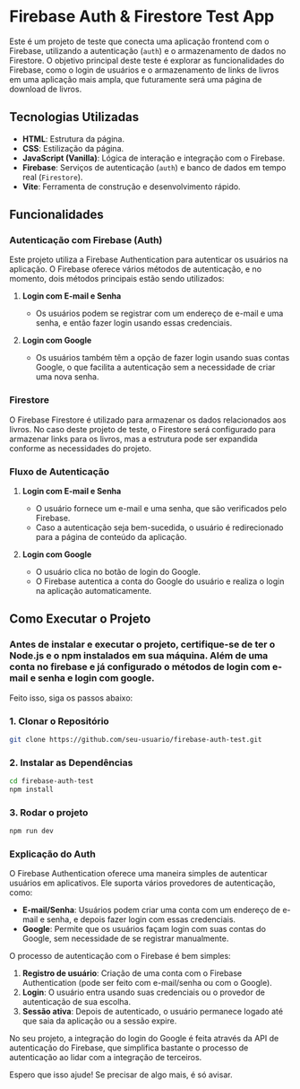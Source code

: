 # Firebase Auth & Firestore Test App

Este é um projeto de teste que conecta uma aplicação frontend com o Firebase, utilizando a autenticação (`auth`) e o armazenamento de dados no Firestore. O objetivo principal deste teste é explorar as funcionalidades do Firebase, como o login de usuários e o armazenamento de links de livros em uma aplicação mais ampla, que futuramente será uma página de download de livros.

## Tecnologias Utilizadas

- **HTML**: Estrutura da página.
- **CSS**: Estilização da página.
- **JavaScript (Vanilla)**: Lógica de interação e integração com o Firebase.
- **Firebase**: Serviços de autenticação (`auth`) e banco de dados em tempo real (`Firestore`).
- **Vite**: Ferramenta de construção e desenvolvimento rápido.

## Funcionalidades

### Autenticação com Firebase (Auth)

Este projeto utiliza a Firebase Authentication para autenticar os usuários na aplicação. O Firebase oferece vários métodos de autenticação, e no momento, dois métodos principais estão sendo utilizados:

1. **Login com E-mail e Senha**
   - Os usuários podem se registrar com um endereço de e-mail e uma senha, e então fazer login usando essas credenciais.
   
2. **Login com Google**
   - Os usuários também têm a opção de fazer login usando suas contas Google, o que facilita a autenticação sem a necessidade de criar uma nova senha.

### Firestore

O Firebase Firestore é utilizado para armazenar os dados relacionados aos livros. No caso deste projeto de teste, o Firestore será configurado para armazenar links para os livros, mas a estrutura pode ser expandida conforme as necessidades do projeto.

### Fluxo de Autenticação

1. **Login com E-mail e Senha**
   - O usuário fornece um e-mail e uma senha, que são verificados pelo Firebase.
   - Caso a autenticação seja bem-sucedida, o usuário é redirecionado para a página de conteúdo da aplicação.

2. **Login com Google**
   - O usuário clica no botão de login do Google.
   - O Firebase autentica a conta do Google do usuário e realiza o login na aplicação automaticamente.
   
## Como Executar o Projeto
### Antes de instalar e executar o projeto, certifique-se de ter o Node.js e o npm instalados em sua máquina. Além de uma conta no firebase e já configurado o métodos de login com e-mail e senha e login com google.

Feito isso, siga os passos abaixo:
### 1. Clonar o Repositório

```bash
git clone https://github.com/seu-usuario/firebase-auth-test.git
```
### 2. Instalar as Dependências
```bash
cd firebase-auth-test
npm install
```
### 3. Rodar o projeto
```bash
npm run dev
```

### Explicação do Auth

O Firebase Authentication oferece uma maneira simples de autenticar usuários em aplicativos. Ele suporta vários provedores de autenticação, como:

- **E-mail/Senha**: Usuários podem criar uma conta com um endereço de e-mail e senha, e depois fazer login com essas credenciais.
- **Google**: Permite que os usuários façam login com suas contas do Google, sem necessidade de se registrar manualmente.
  
O processo de autenticação com o Firebase é bem simples:

1. **Registro de usuário**: Criação de uma conta com o Firebase Authentication (pode ser feito com e-mail/senha ou com o Google).
2. **Login**: O usuário entra usando suas credenciais ou o provedor de autenticação de sua escolha.
3. **Sessão ativa**: Depois de autenticado, o usuário permanece logado até que saia da aplicação ou a sessão expire.

No seu projeto, a integração do login do Google é feita através da API de autenticação do Firebase, que simplifica bastante o processo de autenticação ao lidar com a integração de terceiros.

Espero que isso ajude! Se precisar de algo mais, é só avisar.


